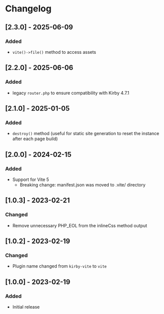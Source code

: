 # Changelog

## [2.3.0] - 2025-06-09
### Added
- `vite()->file()` method to access assets


## [2.2.0] - 2025-06-06
### Added
- legacy `router.php` to ensure compatibility with Kirby 4.7.1


## [2.1.0] - 2025-01-05
### Added
- `destroy()` method (useful for static site generation to reset the instance after each page build)


## [2.0.0] - 2024-02-15
### Added
- Support for Vite 5
    - Breaking change: manifest.json was moved to .vite/ directory


## [1.0.3] - 2023-02-21
### Changed
- Remove unnecessary PHP_EOL from the inlineCss method output


## [1.0.2] - 2023-02-19
### Changed
- Plugin name changed from `kirby-vite` to `vite`


## [1.0.0] - 2023-02-19
### Added
- Initial release
